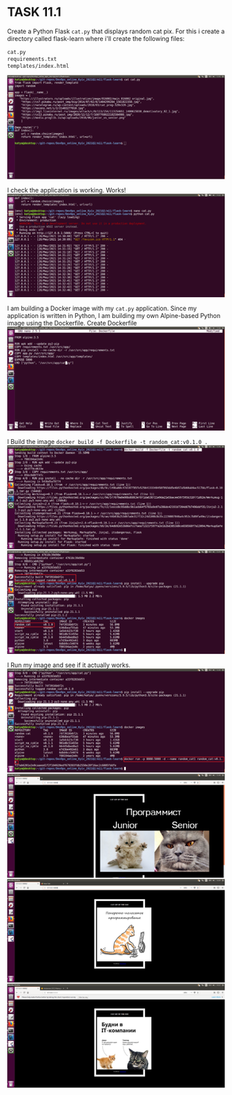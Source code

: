 # TASK 11.1 
Create a Python Flask `cat.py` that displays random cat pix. For this i create a directory called flask-learn where i'll create the following files:
```
cat.py
requirements.txt
templates/index.html
```
<img src="screenshots/1.png">

I check the application is working. Works!
<img src="screenshots/2.png">

I am building a Docker image with my `cat.py` application. Since my application is written in Python, I am building my own Alpine-based Python image using the Dockerfile.
Create Dockerfile
<img src="screenshots/3.png">

I Build the image `docker build -f Dockerfile -t random_cat:v0.1.0 .`
<img src="screenshots/4.png">
<img src="screenshots/5.png">

I Run my image and see if it actually works.
<img src="screenshots/6.png">
<img src="screenshots/7.png">
<img src="screenshots/8.png">
<img src="screenshots/9.png">

